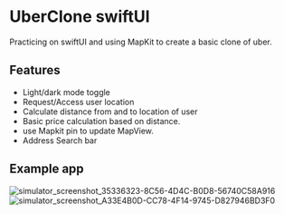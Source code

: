 # UberClone swiftUI

Practicing on swiftUI and using MapKit to create a basic clone of uber.

## Features

- Light/dark mode toggle
- Request/Access user location
- Calculate distance from and to location of user
- Basic price calculation based on distance. 
- use Mapkit pin to update MapView.
- Address Search bar

## Example app


![simulator_screenshot_35336323-8C56-4D4C-B0D8-56740C58A916](https://github.com/user-attachments/assets/59af18b7-5e95-4a60-b800-57c1494a7eff)
![simulator_screenshot_A33E4B0D-CC78-4F14-9745-D827946BD3F0](https://github.com/user-attachments/assets/93db9918-5bf5-44a6-a00e-bfb9329ab04c)
